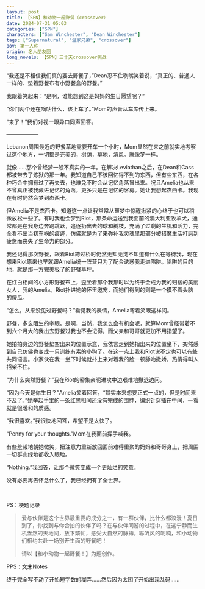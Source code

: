 ```yaml
---
layout: post
title: 【SPN】和动物一起野餐（crossover）
date: 2024-07-31 05:03
categories: ["SPN"]
characters: ["Sam Winchester", "Dean Winchester"]
tags: ["Supernatural", "温家兄弟", "crossover"]
pov: 第一人称
origin: 名人朋友圈
long_novels: 【SPN】三十天crossover挑战
---
```


“我还是不相信我们真的要去野餐了，”Dean忍不住咧嘴笑着说，“真正的、普通人一样的、垫着野餐布有小野餐盒的野餐。”

我跟着笑起来：“是啊，谁能想到这是妈妈的生日愿望呢？”

“你们两个还在嘀咕什么，该上车了。”Mom的声音从车库传上来。

“来了！”我们对视一眼异口同声回答。

——————

Lebanon周围最近的野餐草地需要开车一个小时，Mom显然在来之前就实地考察过这个地方，一切都是完美的，树荫，草地，清风。就像梦一样。

就像……那个曾经梦一般不真实的一年。在解决Leviathan之后，在Dean和Cass都被带去了炼狱的那一年。我知道自己不该回忆得不到的东西，但有些东西，在各种巧合中拥有过了再失去，也难免不时会从记忆角落冒出来。况且Amelia也从来不曾真正被我藏进记忆的角落，更多只是在记忆的客房。她让我想起杰西卡。我现在有时仍然会梦到杰西卡。

但Amelia不是杰西卡。知道这一点让我常常从噩梦中惊醒揪紧的心终于也可以稍微放松一些了。有时我也会梦到Riot，那条命运送到我面前的澳大利亚牧羊犬，通常都是在我身边奔跑跳跃，追逐扔出去的球和树枝，充满了过剩的生机和活力，完全看不出当初车祸的痕迹，仿佛就是为了来弥补我灵魂里那部分被猎魔生活打磨到疲惫而丧失了生命力的部分。

我还记得那次野餐，跟着Riot跨过桥时仍然无知无觉不知道有什么在等待我，现在想来Riot原来也早就跟Amelia统一阵营只为了配合诱惑我走进陷阱。陷阱的目的地，就是那一方完美极了的野餐草坪。

在红白相间的小方形野餐布上，歪坐着那个我那时以为终于会成为我的归宿的美丽女人，我的Amelia。Riot扑进她的怀里邀宠，而她们得到的则是一个摸不着头脑的傻瓜。

“怎么，从来没见过野餐吗？”看见我的表情，Amelia弯着笑眼这样问。

野餐，多么陌生的字眼。是啊，当然，我怎么会有机会呢，就算Mom曾经带着不到六个月大的我出去野餐过我也不会记得，而父亲和哥哥就更加不用指望了。

她拍拍身边的野餐垫空出来的位置示意，我依言走到她指出来的位置坐下，突然感到自己仿佛也变成一只训练有素的小狗了。在这一点上我和Riot说不定也可以有些共同语言。小家伙在我一坐下时候就扑上来对着我的脸一顿舔吻撒娇，热情得叫人招架不住。

“为什么突然野餐？”我在Riot的密集亲昵进攻中边艰难地撤退边问。

“因为今天是你生日？”Amelia笑着回答，“其实本来想要正式一点的，但是时间来不及了。”她举起手里的一条红黑相间还没有完成的围脖，编织针穿插在中间，一看就是很暖和的质感。

“我很喜欢。”我很快地回答，希望不是太快了。

“Penny for your thoughts.”Mom在我面前挥手喊我。

有些羞赧地朝她微笑，把注意力重新放回面前难得重聚的妈妈和哥哥身上，把周围一切群山绿地都收入眼睑。

“Nothing.”我回答，让那个微笑变成一个更灿烂的笑意。

没有必要再去怀念什么了，我已经拥有了全世界。

<br>

PS：梗题记录

> 爱与伙伴是这个世界最重要的成分之一，有一群伙伴，比什么都浪漫！夏日到了，你找到与你合拍的伙伴了吗？在与伙伴同游的过程中，在这宁静而生机盎然的天地间，放下繁忙，感受大自然的脉搏，聆听风的呢喃，和小动物们相约共赴一场别开生面的野餐吧！
>
> 请以【和小动物一起野餐！】为题创作。

PPS：文末Notes

终于完全写不动了开始短字数的糊弄……然后因为太困了开始出现乱码……
